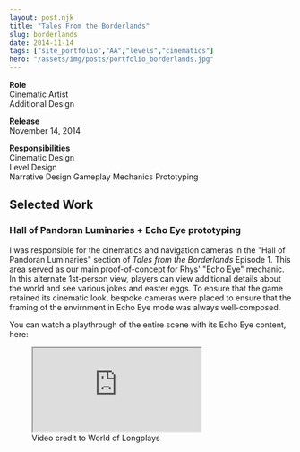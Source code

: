 ```yaml
---
layout: post.njk
title: "Tales From the Borderlands"
slug: borderlands
date: 2014-11-14
tags: ["site_portfolio","AA","levels","cinematics"]
hero: "/assets/img/posts/portfolio_borderlands.jpg"
---
```


**Role**    
Cinematic Artist  
Additional Design  

**Release**  
November 14, 2014

**Responsibilities**  
Cinematic Design  
Level Design  
Narrative Design
Gameplay Mechanics Prototyping  


## Selected Work
### Hall of Pandoran Luminaries + Echo Eye prototyping

I was responsible for the cinematics and navigation cameras in the "Hall of Pandoran Luminaries" section of *Tales from the Borderlands* Episode 1. This area served as our main proof-of-concept for Rhys' "Echo Eye" mechanic. In this alternate 1st-person view, players can view additional details about the world and see various jokes and easter eggs. To ensure that the game retained its cinematic look, bespoke cameras were placed to ensure that the framing of the envirnment in Echo Eye mode was always well-composed. 

You can watch a playthrough of the entire scene with its Echo Eye content, here:

<figure class="figure-center">
  <div class="video-embed" data-ratio="16/9" style="--max: 800px;">
    <iframe
      src="https://www.youtube.com/embed/C_Yk4wgLEVQ?si=bgYhnh56r_6cALGe&amp;start=1929"
      title="Xbox One Longplay [017] Tales from the Borderlands Episode 1 - Zer0 Sum"
      loading="lazy"
      allow="accelerometer; autoplay; clipboard-write; encrypted-media; gyroscope; picture-in-picture; web-share"
      referrerpolicy="strict-origin-when-cross-origin"
      allowfullscreen>
    </iframe>
  </div>
  <figcaption class="hero-caption">Video credit to World of Longplays</figcaption>
</figure>

